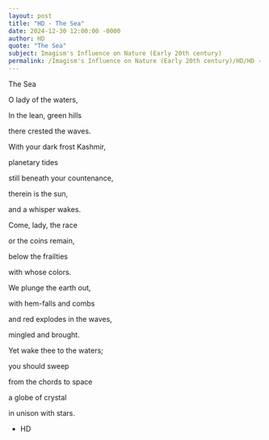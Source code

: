 ```yaml
---
layout: post
title: "HD - The Sea"
date: 2024-12-30 12:00:00 -0000
author: HD
quote: "The Sea"
subject: Imagism's Influence on Nature (Early 20th century)
permalink: /Imagism's Influence on Nature (Early 20th century)/HD/HD - The Sea
---
```


The Sea

O lady of the waters,

In the lean, green hills 

there crested the waves.

With your dark frost Kashmir,

planetary tides

still beneath your countenance,

therein is the sun,

and a whisper wakes.

Come, lady, the race

or the coins remain,

below the frailties

with whose colors.

We plunge the earth out,

with hem-falls and combs

and red explodes in the waves,

mingled and brought.

Yet wake thee to the waters;

you should sweep 

from the chords to space

a globe of crystal

in unison with stars.










    

    


- HD
